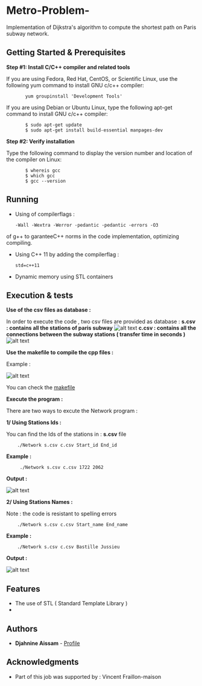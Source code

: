 # Metro-Problem-

 Implementation of Dijkstra's algorithm to compute the shortest path on Paris subway network.

## Getting Started & Prerequisites 

**Step #1: Install C/C++ compiler and related tools**

If you are using Fedora, Red Hat, CentOS, or Scientific Linux, use the following yum command to install GNU c/c++ compiler:

           yum groupinstall 'Development Tools'
           
If you are using Debian or Ubuntu Linux, type the following apt-get command to install GNU c/c++ compiler:

           $ sudo apt-get update
           $ sudo apt-get install build-essential manpages-dev

**Step #2: Verify installation**

Type the following command to display the version number and location of the compiler on Linux:

           $ whereis gcc
           $ which gcc
           $ gcc --version
           
## Running 

* Using of compilerflags :

      -Wall -Wextra -Werror -pedantic -pedantic -errors -O3
    
of g++ to garanteeC++ norms in the code implementation, optimizing compiling.

* Using C++ 11 by adding the compilerflag : 

      std=c++11 
      
* Dynamic memory using STL containers


## Execution & tests

**Use of the csv files as database :**

In order to execute the code , two csv files are provided as database : 
       **s.csv : contains all the stations of paris subway**
       ![alt text ](https://github.com/AissamDjahnine/Metro-Problem-/blob/master/stations.jpg)
       **c.csv : contains all the connections between the subway stations ( transfer time in seconds )**
       ![alt text ](https://github.com/AissamDjahnine/Metro-Problem-/blob/master/connections.jpg)


**Use the makefile to compile the cpp files :**

Example :

![alt text](https://github.com/AissamDjahnine/Metro-Problem-/blob/master/makefile.jpg)


You can check the [makefile](https://github.com/AissamDjahnine/Metro-Problem-/blob/master/makefile) 

**Execute the program :**

There are two ways to excute the Network program : 

**1/ Using Stations Ids :** 

You can find the Ids of the stations in : **s.csv** file

        ./Network s.csv c.csv Start_id End_id        
**Example :** 

         ./Network s.csv c.csv 1722 2062
**Output :**

![alt text ](https://github.com/AissamDjahnine/Metro-Problem-/blob/master/SaintLazare_Bastille.jpg)

**2/ Using Stations Names :**

Note : the code is resistant to spelling errors

        ./Network s.csv c.csv Start_name End_name
        
**Example :**

        ./Network s.csv c.csv Bastille Jussieu        

**Output :**

![alt text](https://github.com/AissamDjahnine/Metro-Problem-/blob/master/BastilleJussieu.jpg)

## Features 

* The use of STL ( Standard Template Library ) 
* 
## Authors

* **Djahnine Aissam**  - [Profile](https://github.com/AissamDjahnine)

## Acknowledgments

* Part of this job was supported by : Vincent Fraillon-maison


